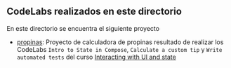 ## CodeLabs realizados en este directorio ##
En este directorio se encuentra el siguiente proyecto
- [propinas](CL_4/propinas): Proyecto de calculadora de propinas resultado de realizar los CodeLabs ``Intro to State in Compose``, ``Calculate a custom tip`` y ``Write automated tests`` del curso [Interacting with UI and state](https://developer.android.com/courses/pathways/android-basics-compose-unit-2-pathway-3)

